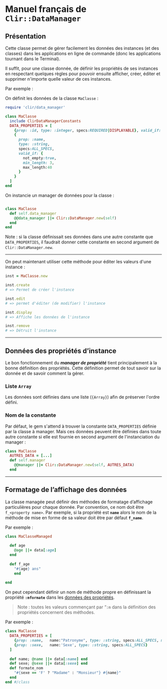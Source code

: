 # Manuel français de `Clir::DataManager`

## Présentation

Cette classe permet de gérer facilement les données des instances (et des classes) dans les applications en ligne de commande (donc les applications tournant dans le Terminal).

Il suffit, pour une classe donnée, de définir les propriétés de ses instances en respectant quelques règles pour pouvoir ensuite afficher, créer, éditer et supprimer n'importe quelle valeur de ces instances.

Par exemple :

On définit les données de la classe `MaClasse` :

~~~ruby
require 'clir/data_manager'

class MaClasse
  include ClirDataManagerConstants
  DATA_PROPERTIES = [
    {prop: :id, type: :integer, specs:REQUIRED|DISPLAYABLE}, valid_if: {uniq: true},
    {
      prop: :name, 
      type: :string,
      specs:ALL_SPECS,
      valid_if: {
        not_empty:true, 
        min_length: 3, 
        max_length:40
      }
    }
  ]
end
~~~

On instancie un manager de données pour la classe :

~~~ruby

class MaClasse
  def self.data_manager
    @@data_manager ||= Clir::DataManager.new(self)
  end
end
~~~

Note : si la classe définissait ses données dans une autre constante que `DATA_PROPERTIES`, il faudrait donner cette constante en second argument de `Clir::DataManager.new`.

---

On peut maintenant utiliser cette méthode pour éditer les valeurs d'une instance :

~~~ruby
inst = MaClasse.new

inst.create
# => Permet de créer l'instance

inst.edit
# => permet d'éditer (de modifier) l'instance

inst.display
# => Affiche les données de l'instance

inst.remove
# => Détruit l'instance
~~~

---

<a name="data-properties"></a>

## Données des propriétés d’instance

Le bon fonctionnement du ***manager de propriété*** tient principalement à la bonne définition des propriétés. Cette définition permet de tout savoir sur la donnée et de savoir comment la gérer.

### Liste `Array`

Les données sont définies dans une liste (`{Array}`) afin de préserver l'ordre défini.

### Nom de la constante

Par défaut, le gem s'attend à trouver la constante `DATA_PROPERTIES` définie par la classe à manager. Mais ces données peuvent être définies dans toute autre constante si elle est fournie en second argument de l'instanciation du manager :

~~~ruby
class MaClasse
  AUTRES_DATA = [...]
  def self.manager
    @@manager ||= Clir::DataManager.new(self, AUTRES_DATA)
  end
~~~

---

## Formatage de l’affichage des données

La classe managée peut définir des méthodes de formatage d’affichage particulières pour chaque donnée. Par convention, ce nom doit être `f_<property name>`. Par exemple, si la propriété est **`name`** alors le nom de la méthode de mise en forme de sa valeur doit être par défaut **`f_name`**.

Par exemple : 

~~~ruby
class MaClasseManaged
  
  def age
    @age ||= data[:age]
  end
  
  def f_age
    "#{age} ans"
	end
  
end
~~~

On peut cependant définir un nom de méthode propre en définissant la propriété **`:mformate`** dans les [données des propriétés][].

> Note : toutes les valeurs commençant par “`:m` dans la définition des propriétés concernent des méthodes.

Par exemple :

~~~ruby
class MaClasse
  DATA_PROPERTIES = [
    {prop: :name, 	name:"Patronyme", type: :string, specs:ALL_SPECS, mformate: :formate_nom}
    {prop: :sexe, 	name:'Sexe', type: :string, specs:ALL_SPECS}
  ]
  
  def name; @name ||= data[:name] end
  def sexe; @sexe ||= data[:sexe] end
  def formate_nom
    "#{sexe == 'F' ? "Madame" : "Monsieur"} #{name}"
  end
end #/class
~~~











[données des propriétés]: #data-properties
